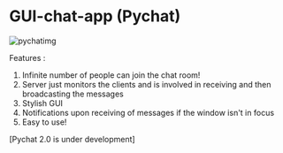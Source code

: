 # GUI-chat-app (Pychat)
![pychatimg](https://user-images.githubusercontent.com/68592417/110236772-b88f0980-7f5d-11eb-82ff-3fbf139b1aaf.png)


Features :
1) Infinite number of people can join the chat room!
2) Server just monitors the clients and is involved in receiving and then broadcasting the messages
3) Stylish GUI
4) Notifications upon receiving of messages if the window isn't in focus
5) Easy to use!

[Pychat 2.0 is under development]
